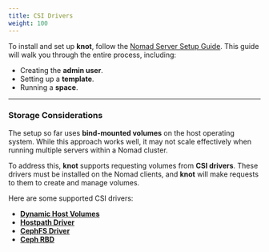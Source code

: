 ```yaml
---
title: CSI Drivers
weight: 100
---
```


To install and set up **knot**, follow the [Nomad Server Setup Guide](../../../docs/quick-start/nomad/server-setup/). This guide will walk you through the entire process, including:

- Creating the **admin user**.
- Setting up a **template**.
- Running a **space**.

---

### Storage Considerations

The setup so far uses **bind-mounted volumes** on the host operating system. While this approach works well, it may not scale effectively when running multiple servers within a Nomad cluster.

To address this, **knot** supports requesting volumes from **CSI drivers**. These drivers must be installed on the Nomad clients, and **knot** will make requests to them to create and manage volumes.

Here are some supported CSI drivers:

- **[Dynamic Host Volumes](dynamic-host-volume/)**
- **[Hostpath Driver](hostpath/)**
- **[CephFS Driver](cephfs/)**
- **[Ceph RBD](cephrbd/)**
